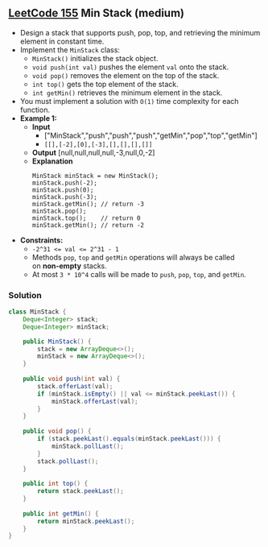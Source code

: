 ## [LeetCode 155](https://leetcode.com/problems/min-stack/) Min Stack (medium)

- Design a stack that supports push, pop, top, and retrieving the minimum element in constant time.
- Implement the `MinStack` class:
    -   `MinStack()` initializes the stack object.
    -   `void push(int val)` pushes the element `val` onto the stack.
    -   `void pop()` removes the element on the top of the stack.
    -   `int top()` gets the top element of the stack.
    -   `int getMin()` retrieves the minimum element in the stack.
- You must implement a solution with `O(1)` time complexity for each function.
- **Example 1:**
    - **Input**
        - ["MinStack","push","push","push","getMin","pop","top","getMin"]
        - `[[],[-2],[0],[-3],[],[],[],[]]`
    - **Output** [null,null,null,null,-3,null,0,-2]
    - **Explanation**
        ```
        MinStack minStack = new MinStack();
        minStack.push(-2);
        minStack.push(0);
        minStack.push(-3);
        minStack.getMin(); // return -3
        minStack.pop();
        minStack.top();    // return 0
        minStack.getMin(); // return -2
        ```
- **Constraints:**
    -   `-2^31 <= val <= 2^31 - 1`
    -   Methods `pop`, `top` and `getMin` operations will always be called on **non-empty** stacks.
    -   At most `3 * 10^4` calls will be made to `push`, `pop`, `top`, and `getMin`.

### Solution

```java
class MinStack {
    Deque<Integer> stack;
    Deque<Integer> minStack;

    public MinStack() {
        stack = new ArrayDeque<>();
        minStack = new ArrayDeque<>();
    }
    
    public void push(int val) {
        stack.offerLast(val);
        if (minStack.isEmpty() || val <= minStack.peekLast()) {
            minStack.offerLast(val);
        }
    }
    
    public void pop() {
        if (stack.peekLast().equals(minStack.peekLast())) {
            minStack.pollLast();
        }
        stack.pollLast();
    }
    
    public int top() {
        return stack.peekLast();
    }
    
    public int getMin() {
        return minStack.peekLast();
    }
}
```

